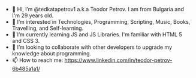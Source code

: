 - 👋 Hi, I’m @tedkatapetrov1 a.k.a Teodor Petrov. I am from Bulgaria and I'm 29 years old. 
- 👀 I’m interested in Technologies, Programming, Scripting, Music, Books, Travelling, and Self-learning.
- 🌱 I’m currently learning JS and JS Libraries. I'm familiar with HTML 5 and CSS 3.
- 💞️ I’m looking to collaborate with other developers to upgrade my knowledge about programming.
- 📫 How to reach me: https://www.linkedin.com/in/teodor-petrov-6b485a1a1/
<!---
tedkatapetrov1/tedkatapetrov1 is a ✨ special ✨ repository because its `README.md` (this file) appears on your GitHub profile.
You can click the Preview link to take a look at your changes.
--->
